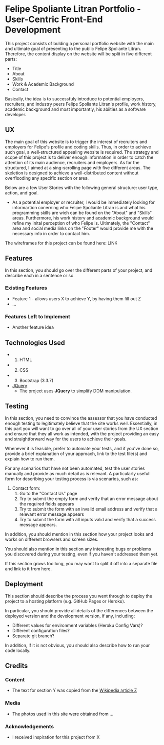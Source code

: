 # Felipe Spoliante Litran Portfolio - User-Centric Front-End Development

This project consists of bulding a personal portfolio website with the main and ultimate goal of presenting to the public Felipe Spoliante Litran.
Therefore, the content display on the website will be split in five different parts:
- Title
- About
- Skills
- Work & Academic Background
- Contact

Basically, the idea is to successfuly introduce to potential employers, recruiters, and industry peers Felipe Spoliante Litran's profile, work history, academic background and most importantly, his abiities as a software developer.
 
## UX
 
The main goal of this website is to trigger the interest of recruiters and employers for Felipe's profile and coding skills.
Thus, in order to achieve such goal, a well-structured appealing website is required. The strategy and scope of this project is to deliver enough information in order to catch the attention of its main audience, recruiters and employers.
As for the structured, I aimed at a sing-scrolling page with five different areas. The skeletion is designed to achieve a well-distributed content without overflooding any specific section or area.

Below are a few User Stories with the following general structure: user type, action, and goal.
- As a potential employer or recruiter, I would be immediately looking for informartion conerning who Felipe Spoliante Litran is and what his programming skills are wich can be found on the "About" and "Skills" areas. Furthermore, his work history and academic background would refine my inital perception of who Felipe is. Ultimately, the "Contact" area and social media links on the "Footer" would provide me with the necessary info in order to contact him.

The wireframes for this project can be found here: LINK


## Features

In this section, you should go over the different parts of your project, and describe each in a sentence or so.
 
 
### Existing Features
- Feature 1 - allows users X to achieve Y, by having them fill out Z
- ...


### Features Left to Implement
- Another feature idea


## Technologies Used

- 1. HTML
- 2. CSS
- 3. Bootstrap (3.3.7)
- [JQuery](https://jquery.com)
    - The project uses **JQuery** to simplify DOM manipulation.


## Testing

In this section, you need to convince the assessor that you have conducted enough testing to legitimately believe that the site works well. Essentially, in this part you will want to go over all of your user stories from the UX section and ensure that they all work as intended, with the project providing an easy and straightforward way for the users to achieve their goals.

Whenever it is feasible, prefer to automate your tests, and if you've done so, provide a brief explanation of your approach, link to the test file(s) and explain how to run them.

For any scenarios that have not been automated, test the user stories manually and provide as much detail as is relevant. A particularly useful form for describing your testing process is via scenarios, such as:

1. Contact form:
    1. Go to the "Contact Us" page
    2. Try to submit the empty form and verify that an error message about the required fields appears
    3. Try to submit the form with an invalid email address and verify that a relevant error message appears
    4. Try to submit the form with all inputs valid and verify that a success message appears.

In addition, you should mention in this section how your project looks and works on different browsers and screen sizes.

You should also mention in this section any interesting bugs or problems you discovered during your testing, even if you haven't addressed them yet.

If this section grows too long, you may want to split it off into a separate file and link to it from here.

## Deployment

This section should describe the process you went through to deploy the project to a hosting platform (e.g. GitHub Pages or Heroku).

In particular, you should provide all details of the differences between the deployed version and the development version, if any, including:
- Different values for environment variables (Heroku Config Vars)?
- Different configuration files?
- Separate git branch?

In addition, if it is not obvious, you should also describe how to run your code locally.


## Credits

### Content
- The text for section Y was copied from the [Wikipedia article Z](https://en.wikipedia.org/wiki/Z)

### Media
- The photos used in this site were obtained from ...

### Acknowledgements

- I received inspiration for this project from X